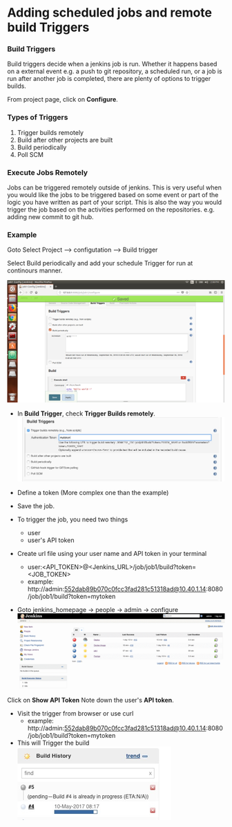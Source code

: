 # Adding scheduled jobs and remote build Triggers

### Build Triggers
Build triggers decide when a jenkins job is run. Whether it happens based on a external event e.g. a push to git repository, a scheduled run, or a job is run after another job is completed, there are plenty of options to trigger builds.

From project page, click on **Configure**.

### Types of Triggers
  1. Trigger builds remotely
  2. Build after other projects are built
  3. Build periodically
  4. Poll SCM

### Execute Jobs Remotely

Jobs can be triggered remotely outside of jenkins. This is very useful when you would like the jobs to be triggered based on some event or part of the logic you have written as part of your script. This is also the way you would trigger the job based on the activities performed on the repositories. e.g. adding new commit to git hub.

### Example

 Goto Select Project --> configutation --> Build trigger

 Select Build periodically and add your schedule Trigger for run at continours manner.

 ![local](images/Triggers/Trigger1.png)
* In **Build Trigger**, check **Trigger Builds remotely**.
![local](images/Triggers/remote.jpg)
* Define a token (More complex one than the example)
* Save the job.
* To trigger the job, you need two things
  * user
  * user's API token

* Create url file using your user name and API token in your terminal
  * user:<API_TOKEN>@<Jenkins_URL>/job/job1/build?token=<JOB_TOKEN>
   * example: http://admin:552dab89b070c0fcc3fad281c51318ad@10.40.1.14:8080/job/job1/build?token=mytoken

 * Goto jenkins_homepage -> people -> admin -> configure
  ![local](images/Triggers/flow.gif)

  Click on **Show API Token** Note down the user's **API token**.
  * Visit the trigger from browser or use curl
    * example: http://admin:552dab89b070c0fcc3fad281c51318ad@10.40.1.14:8080/job/job1/build?token=mytoken
  * This will Trigger the build
    ![local](images/Triggers/trigger.jpg)
